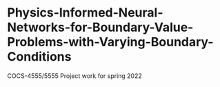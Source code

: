# Physics-Informed-Neural-Networks-for-Boundary-Value-Problems-with-Varying-Boundary-Conditions
COCS-4555/5555 Project work for spring 2022
